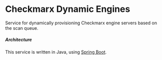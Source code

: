 # Checkmarx Dynamic Engines

Service for dynamically provisioning Checkmarx engine servers based on the scan queue.

##### Architecture
This service is written in Java, using [Spring Boot](https://projects.spring.io/spring-boot/ "Rocks!").